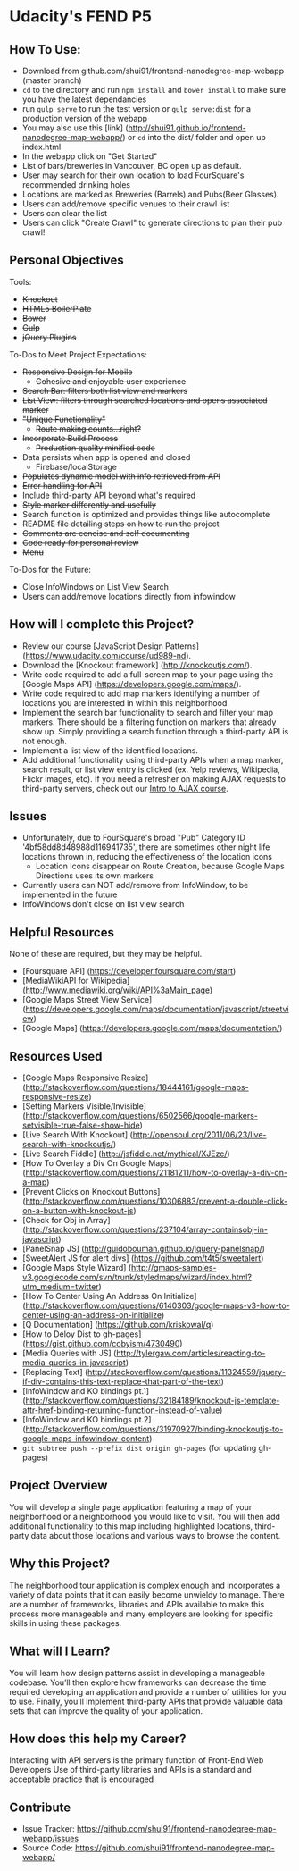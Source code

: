 # Udacity's FEND P5

## How To Use:

- Download from github.com/shui91/frontend-nanodegree-map-webapp (master branch)
- `cd` to the directory and run `npm install` and `bower install` to make sure you have the latest dependancies
- run `gulp serve` to run the test version or `gulp serve:dist` for a production version of the webapp
- You may also use this [link] (http://shui91.github.io/frontend-nanodegree-map-webapp/) or `cd` into the dist/ folder and open up index.html
- In the webapp click on "Get Started"
- List of bars/breweries in Vancouver, BC open up as default.
- User may search for their own location to load FourSquare's recommended drinking holes
- Locations are marked as Breweries (Barrels) and Pubs(Beer Glasses).
- Users can add/remove specific venues to their crawl list
- Users can clear the list
- Users can click "Create Crawl" to generate directions to plan their pub crawl!

## Personal Objectives

Tools:
- ~~Knockout~~
- ~~HTML5 BoilerPlate~~
- ~~Bower~~
- ~~Gulp~~
- ~~jQuery Plugins~~

To-Dos to Meet Project Expectations:
- ~~Responsive Design for Mobile~~
    - ~~Cohesive and enjoyable user experience~~
- ~~Search Bar: filters both list view and markers~~
- ~~List View: filters through searched locations and opens associated marker~~
- ~~"Unique Functionality"~~
    - ~~Route making counts...right?~~
- ~~Incorporate Build Process~~
    - ~~Production quality minified code~~
- Data persists when app is opened and closed
    - Firebase/localStorage
- ~~Populates dynamic model with info retrieved from API~~
- ~~Error handling for API~~
- Include third-party API beyond what's required
- ~~Style marker differently and usefully~~
- Search function is optimized and provides things like autocomplete
- ~~README file detailing steps on how to run the project~~
- ~~Comments are concise and self documenting~~
- ~~Code ready for personal review~~
- ~~Menu~~

To-Dos for the Future:
- Close InfoWindows on List View Search
- Users can add/remove locations directly from infowindow

## How will I complete this Project?

- Review our course [JavaScript Design Patterns] (https://www.udacity.com/course/ud989-nd).
- Download the [Knockout framework] (http://knockoutjs.com/).
- Write code required to add a full-screen map to your page using the [Google Maps API] (https://developers.google.com/maps/).
- Write code required to add map markers identifying a number of locations you are interested in within this neighborhood.
- Implement the search bar functionality to search and filter your map markers. There should be a filtering function on markers that already show up. Simply providing a search function through a third-party API is not enough.
- Implement a list view of the identified locations.
- Add additional functionality using third-party APIs when a map marker, search result, or list view entry is clicked (ex. Yelp reviews, Wikipedia, Flickr images, etc). If you need a refresher on making AJAX requests to third-party servers, check out our [Intro to AJAX course](https://www.udacity.com/course/ud110-nd).

## Issues

- Unfortunately, due to FourSquare's broad "Pub" Category ID '4bf58dd8d48988d116941735', there are sometimes other night life locations thrown in, reducing the effectiveness of the location icons
	- Location Icons disappear on Route Creation, because Google Maps Directions uses its own markers
- Currently users can NOT add/remove from InfoWindow, to be implemented in the future
- InfoWindows don't close on list view search

## Helpful Resources

None of these are required, but they may be helpful.
- [Foursquare API] (https://developer.foursquare.com/start)
- [MediaWikiAPI for Wikipedia] (http://www.mediawiki.org/wiki/API%3aMain_page)
- [Google Maps Street View Service] (https://developers.google.com/maps/documentation/javascript/streetview)
- [Google Maps] (https://developers.google.com/maps/documentation/)

## Resources Used

- [Google Maps Responsive Resize] (http://stackoverflow.com/questions/18444161/google-maps-responsive-resize)
- [Setting Markers Visible/Invisible] (http://stackoverflow.com/questions/6502566/google-markers-setvisible-true-false-show-hide)
- [Live Search With Knockout] (http://opensoul.org/2011/06/23/live-search-with-knockoutjs/)
- [Live Search Fiddle] (http://jsfiddle.net/mythical/XJEzc/)
- [How To Overlay a Div On Google Maps] (http://stackoverflow.com/questions/21181211/how-to-overlay-a-div-on-a-map)
- [Prevent Clicks on Knockout Buttons] (http://stackoverflow.com/questions/10306883/prevent-a-double-click-on-a-button-with-knockout-js)
- [Check for Obj in Array] (http://stackoverflow.com/questions/237104/array-containsobj-in-javascript)
- [PanelSnap JS] (http://guidobouman.github.io/jquery-panelsnap/)
- [SweetAlert JS for alert divs] (https://github.com/t4t5/sweetalert)
- [Google Maps Style Wizard] (http://gmaps-samples-v3.googlecode.com/svn/trunk/styledmaps/wizard/index.html?utm_medium=twitter)
- [How To Center Using An Address On Initialize] (http://stackoverflow.com/questions/6140303/google-maps-v3-how-to-center-using-an-address-on-initialize)
- [Q Documentation] (https://github.com/kriskowal/q)
- [How to Deloy Dist to gh-pages] (https://gist.github.com/cobyism/4730490)
- [Media Queries with JS] (http://tylergaw.com/articles/reacting-to-media-queries-in-javascript)
- [Replacing Text] (http://stackoverflow.com/questions/11324559/jquery-if-div-contains-this-text-replace-that-part-of-the-text)
- [InfoWindow and KO bindings pt.1] (http://stackoverflow.com/questions/32184189/knockout-js-template-attr-href-binding-returning-function-instead-of-value)
- [InfoWindow and KO bindings pt.2] (http://stackoverflow.com/questions/31970927/binding-knockoutjs-to-google-maps-infowindow-content)
- `git subtree push --prefix dist origin gh-pages` (for updating gh-pages)

## Project Overview

You will develop a single page application featuring a map of your neighborhood or a neighborhood you would like to visit. You will then add additional functionality to this map including highlighted locations, third-party data about those locations and various ways to browse the content.

## Why this Project?

The neighborhood tour application is complex enough and incorporates a variety of data points that it can easily become unwieldy to manage. There are a number of frameworks, libraries and APIs available to make this process more manageable and many employers are looking for specific skills in using these packages.

## What will I Learn?

You will learn how design patterns assist in developing a manageable codebase. You’ll then explore how frameworks can decrease the time required developing an application and provide a number of utilities for you to use. Finally, you’ll implement third-party APIs that provide valuable data sets that can improve the quality of your application.

## How does this help my Career?

Interacting with API servers is the primary function of Front-End Web Developers
Use of third-party libraries and APIs is a standard and acceptable practice that is encouraged

## Contribute

- Issue Tracker: https://github.com/shui91/frontend-nanodegree-map-webapp/issues
- Source Code: https://github.com/shui91/frontend-nanodegree-map-webapp/
